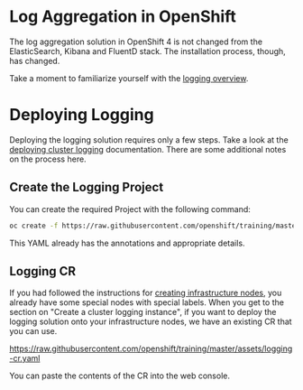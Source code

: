 # Log Aggregation in OpenShift
The log aggregation solution in OpenShift 4 is not changed from the
ElasticSearch, Kibana and FluentD stack. The installation process, though,
has changed.

Take a moment to familiarize yourself with the [logging
overview](https://docs.openshift.com/container-platform/4.0/logging/efk-logging.html).

# Deploying Logging
Deploying the logging solution requires only a few steps. Take a look at the
[deploying cluster
logging](https://docs.openshift.com/container-platform/4.0/logging/efk-logging-deploy.html#efk-logging-deploy-subscription-efk-logging-deploy)
documentation. There are some additional notes on the process here.

## Create the Logging Project
You can create the required Project with the following command:

```sh
oc create -f https://raw.githubusercontent.com/openshift/training/master/assets/logging-project.yaml
```

This YAML already has the annotations and appropriate details.

## Logging CR
If you had followed the instructions for [creating infrastructure
nodes](docs/05-infrastructure-nodes.md), you already have some special nodes
with special labels. When you get to the section on "Create a cluster logging
instance", if you want to deploy the logging solution onto your
infrastructure nodes, we have an existing CR that you can use.

https://raw.githubusercontent.com/openshift/training/master/assets/logging-cr.yaml

You can paste the contents of the CR into the web console.

